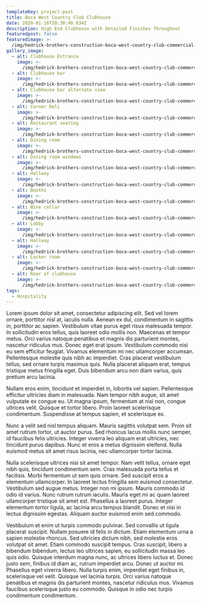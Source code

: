 ```yaml
---
templateKey: project-post
title: Boca West Country Club Clubhouse
date: 2020-01-16T20:30:40.634Z
description: High End Clubhouse with Detailed Finishes Throughout
featuredpost: false
featuredimage: >-
  /img/hedrick-brothers-construction-boca-west-country-club-commercial-28-1024x683.jpg
gallery_image:
  - alt: Clubhouse Entrance
    image: >-
      /img/hedrick-brothers-construction-boca-west-country-club-commercial-28-1024x683.jpg
  - alt: Clubhouse bar
    image: >-
      /img/hedrick-brothers-construction-boca-west-country-club-commercial-01-1024x683.jpg
  - alt: Clubhouse bar alternate view
    image: >-
      /img/hedrick-brothers-construction-boca-west-country-club-commercial-02-1024x683.jpg
  - alt: Corner Deli
    image: >-
      /img/hedrick-brothers-construction-boca-west-country-club-commercial-03-1024x683.jpg
  - alt: Restaurant seating
    image: >-
      /img/hedrick-brothers-construction-boca-west-country-club-commercial-04-1024x683.jpg
  - alt: Dining room
    image: >-
      /img/hedrick-brothers-construction-boca-west-country-club-commercial-06-1024x683.jpg
  - alt: Dining room windows
    image: >-
      /img/hedrick-brothers-construction-boca-west-country-club-commercial-08-1024x683.jpg
  - alt: Hallway
    image: >-
      /img/hedrick-brothers-construction-boca-west-country-club-commercial-09-1024x683.jpg
  - alt: Booths
    image: >-
      /img/hedrick-brothers-construction-boca-west-country-club-commercial-10-1024x683.jpg
  - alt: Wine cellar
    image: >-
      /img/hedrick-brothers-construction-boca-west-country-club-commercial-11-1024x683.jpg
  - alt: Lobby
    image: >-
      /img/hedrick-brothers-construction-boca-west-country-club-commercial-13-1024x683.jpg
  - alt: Hallway
    image: >-
      /img/hedrick-brothers-construction-boca-west-country-club-commercial-14-1024x683.jpg
  - alt: Locker room
    image: >-
      /img/hedrick-brothers-construction-boca-west-country-club-commercial-21-1024x683.jpg
  - alt: Rear of clubhouse
    image: >-
      /img/hedrick-brothers-construction-boca-west-country-club-commercial-32-1024x683.jpg
tags:
  - Hospitality
---
```

Lorem ipsum dolor sit amet, consectetur adipiscing elit. Sed vel lorem ornare, porttitor nisl at, iaculis nulla. Aenean ex dui, condimentum in sagittis in, porttitor ac sapien. Vestibulum vitae purus eget risus malesuada tempor. In sollicitudin eros tellus, quis laoreet odio mollis non. Maecenas et tempor metus. Orci varius natoque penatibus et magnis dis parturient montes, nascetur ridiculus mus. Donec eget erat ipsum. Vestibulum commodo nisi eu sem efficitur feugiat. Vivamus elementum mi nec ullamcorper accumsan. Pellentesque molestie quis nibh ac imperdiet. Cras placerat vestibulum tellus, sed ornare turpis maximus quis. Nulla placerat aliquam erat, tempus tristique metus fringilla eget. Duis bibendum arcu non diam varius, quis pretium arcu lacinia.



Nullam eros enim, tincidunt et imperdiet in, lobortis vel sapien. Pellentesque efficitur ultricies diam in malesuada. Nam tempor nibh augue, sit amet vulputate ex congue eu. Ut magna ipsum, fermentum at nisi non, congue ultrices velit. Quisque et tortor libero. Proin laoreet scelerisque condimentum. Suspendisse at tempus sapien, et scelerisque ex.



Nunc a velit sed nisl tempus aliquam. Mauris sagittis volutpat sem. Proin sit amet rutrum tortor, ut auctor purus. Sed rhoncus lacus mollis nunc semper, id faucibus felis ultricies. Integer viverra leo aliquam erat ultricies, nec tincidunt purus dapibus. Nunc et eros a metus dignissim eleifend. Nulla euismod metus sit amet risus lacinia, nec ullamcorper tortor lacinia.



Nulla scelerisque ultrices nisi sit amet tempor. Nam velit tellus, ornare eget nibh quis, tincidunt condimentum sem. Cras malesuada porta tellus et facilisis. Morbi fermentum ut sem quis ornare. Sed suscipit eros a elementum ullamcorper. In laoreet lectus fringilla sem euismod consectetur. Vestibulum sed augue metus. Integer non mi ipsum. Mauris commodo id odio id varius. Nunc rutrum rutrum iaculis. Mauris eget mi ac quam laoreet ullamcorper tristique sit amet est. Phasellus a laoreet purus. Integer elementum tortor ligula, ac lacinia arcu tempus blandit. Donec et nisi in lectus dignissim egestas. Aliquam auctor euismod enim sed commodo.



Vestibulum et enim ut turpis commodo pulvinar. Sed convallis ut ligula placerat suscipit. Nullam posuere id felis in dictum. Etiam elementum urna a sapien molestie rhoncus. Sed ultricies dictum nibh, sed molestie eros volutpat sit amet. Etiam commodo suscipit tempus. Cras suscipit, libero a bibendum bibendum, lectus leo ultrices sapien, eu sollicitudin massa leo quis odio. Quisque interdum magna nunc, ac ultrices libero luctus et. Donec justo sem, finibus id diam ac, rutrum imperdiet arcu. Donec ut auctor mi. Phasellus eget viverra libero. Nulla turpis enim, imperdiet eget finibus in, scelerisque vel velit. Quisque vel lacinia turpis. Orci varius natoque penatibus et magnis dis parturient montes, nascetur ridiculus mus. Vivamus faucibus scelerisque justo eu commodo. Quisque in odio nec turpis condimentum condimentum.

